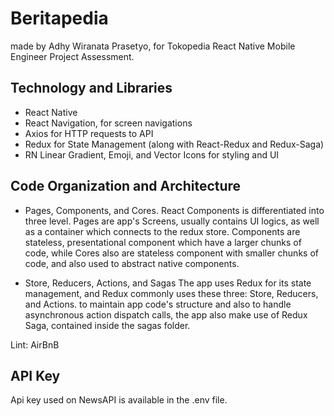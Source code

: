 # Beritapedia

made by Adhy Wiranata Prasetyo, for Tokopedia React Native Mobile Engineer Project Assessment.

## Technology and Libraries

- React Native
- React Navigation, for screen navigations
- Axios for HTTP requests to API
- Redux for State Management (along with React-Redux and Redux-Saga)
- RN Linear Gradient, Emoji, and Vector Icons for styling and UI

## Code Organization and Architecture

- Pages, Components, and Cores.
React Components is differentiated into three level. Pages are app's Screens, usually contains UI logics, as well as a container which connects to the redux store.
Components are stateless, presentational component which have a larger chunks of code, while Cores also are stateless component with smaller chunks of code, and also used to abstract native components.

- Store, Reducers, Actions, and Sagas
The app uses Redux for its state management, and Redux commonly uses these three: Store, Reducers, and Actions. to maintain app code's structure and also to handle asynchronous action dispatch calls, the app also make use of Redux Saga, contained inside the sagas folder.

Lint: AirBnB

## API Key

Api key used on NewsAPI is available in the .env file.
